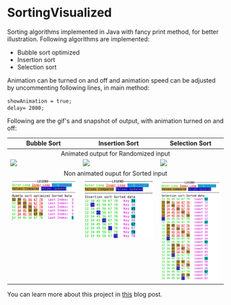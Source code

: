 # SortingVisualized
Sorting algorithms implemented in Java with fancy print method, for better illustration. Following algorithms are implemented:

- Bubble sort optimized
- Insertion sort
- Selection sort

Animation can be turned on and off and animation speed can be adjusted by uncommenting following lines, in main method:

```
showAnimation = true;
delay= 2000;
```

Following are the gif's and snapshot of output, with animation turned on and off:
  
<table>
<thead>
  <tr>
    <th> Bubble Sort </th>
    <th> Insertion Sort </th>
    <th> Selection Sort </th>
  </tr>
</thead>
<tbody>
  <tr>
    <td colspan="3" align="center">Animated output for Randomized input</td>
  </tr>
  <tr>
    <td><img src="media/bubble_sort.gif"></img></td>
    <td><img src="media/insertion_sort.gif"></img></td>
    <td><img src="media/selection_sort.gif"></img></td>
  </tr>
  <tr>
    <td colspan="3" align="center">Non animated ouput for Sorted input</td>
  </tr>
  <tr>
    <td valign="top"><img src="media/bubble1.png"></img></td>
    <td valign="top"><img src="media/insertion1.png"></img></td>
    <td valign="top"><img src="media/selection1.png"></img></td>
  </tr>
</tbody>
</table>

You can learn more about this project in [this](https://prasoon.dev/home/sorting-visualized) blog post.
